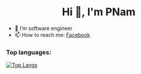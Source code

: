 <h1 align="center">Hi 👋, I'm PNam</h1>

- 🔭 I’m software engineer
- 📫 How to reach me: [Facebook](https://fb.com/namnam2k)
### Top languages:

[![Top Langs](https://github-readme-stats.vercel.app/api/top-langs/?username=pnam29&layout=compact&theme=radical)](https://github.com/anuraghazra/github-readme-stats)
